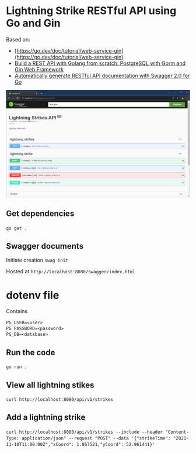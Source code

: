 
# Lightning Strike RESTful API using Go and Gin
Based on:
* [https://go.dev/doc/tutorial/web-service-gin](https://go.dev/doc/tutorial/web-service-gin)
* [Build a REST API with Golang from scratch: PostgreSQL with Gorm and Gin Web Framework](https://dc1888.medium.com/build-a-rest-api-with-golang-from-scratch-postgresql-with-gorm-and-gin-web-framework-3d3f95ccf2e7)
* [Automatically generate RESTful API documentation with Swagger 2.0 for Go](https://golangexample.com/automatically-generate-restful-api-documentation-with-swagger-2-0-for-go/)

![Swagger](swagger.png?raw=true)

## Get dependencies
`go get .`

## Swagger documents
Initiate creation
`swag init`

Hosted at
`http://localhost:8080/swagger/index.html`

# dotenv file
Contains
```
PG_USER=<user>
PG_PASSWORD=<password>
PG_DB=<database>
```

## Run the code
`go run .`

## View all lightning stikes
`curl http://localhost:8080/api/v1/strikes`

## Add a lightning strike
`curl http://localhost:8080/api/v1/strikes --include --header "Content-Type: application/json" --request "POST" --data '{"strikeTime": "2021-11-10T11:00:00Z","xCoord": 1.067521,"yCoord": 52.961441}'`
